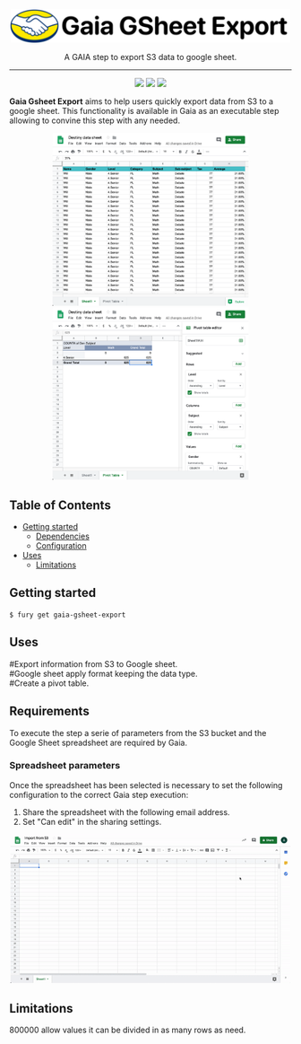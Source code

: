 <p align="center">
  <img src="https://github.com/abasile-ml/testeo-git/blob/master/img/logo.png" alt="MELI" width="500">
</p>
<p align="center">A GAIA step to export S3 data to google sheet.</p>
<hr>
<p align="center">
 <img src="https://img.shields.io/badge/team%20-%20shipping--metrics-green">
<a href="https://app.intercom.io/a/apps/avw9yqcm/home"><img src="https://img.shields.io/badge/support%20-%20rmansilla-blue"></a>
<img src="https://img.shields.io/badge/java%20-%20v1.8-orange">
</p>

**Gaia Gsheet Export** aims to help users quickly export data from S3 to a google sheet. This functionality is available in Gaia as an executable step allowing to convine this step with any needed.

<p align="center">
<img src="https://github.com/abasile-ml/testeo-git/blob/master/img/data.png"
width="350">
<img src="https://github.com/abasile-ml/testeo-git/blob/master/img/pivot-table.png"
width="350">
</p>

## Table of Contents

* [Getting started](#getting-started)
  * [Dependencies](#dependencies)
  * [Configuration](#configuration)
* [Uses](#uses)
  * [Limitations](#limitations)

## Getting started
```shell
$ fury get gaia-gsheet-export
```

## Uses
<p>#Export information from S3 to Google sheet.</br>
#Google sheet apply format keeping the data type.</br>
#Create a pivot table.</p>

## Requirements
To execute the step a serie of parameters from the S3 bucket and the Google Sheet spreadsheet are required by Gaia.
### Spreadsheet parameters
Once the spreadsheet has been selected is necessary to set the following configuration to the correct Gaia step execution:
1. Share the spreadsheet with the following email address.
2. Set "Can edit" in the sharing settings.
<p align="center">
     <img src="https://github.com/abasile-ml/testeo-git/blob/master/img/spreadsheet.gif" alt="spreadsheet" width="500">
</p>


## Limitations
800000 allow values it can be divided in as many rows as need.
